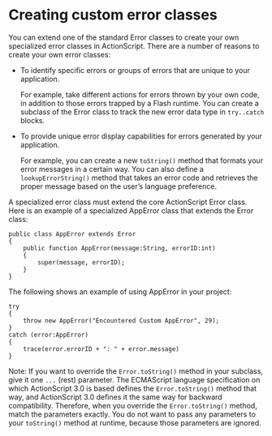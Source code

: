 # Creating custom error classes

<div>

You can extend one of the standard Error classes to create your own
specialized error classes in ActionScript. There are a number of reasons
to create your own error classes:

- To identify specific errors or groups of errors that are unique to
  your application.

  For example, take different actions for errors thrown by your own
  code, in addition to those errors trapped by a Flash runtime. You
  can create a subclass of the Error class to track the new error data
  type in `try..catch` blocks.

- To provide unique error display capabilities for errors generated by
  your application.

  For example, you can create a new
  `toString()` method that formats your
  error messages in a certain way. You can also define a
  `lookupErrorString()` method that
  takes an error code and retrieves the proper message based on the
  user’s language preference.

A specialized error class must extend the core ActionScript Error class.
Here is an example of a specialized AppError class that extends the
Error class:

    public class AppError extends Error
    {
        public function AppError(message:String, errorID:int)
        {
            super(message, errorID);
        }
    }

The following shows an example of using AppError in your project:

    try
    {
        throw new AppError("Encountered Custom AppError", 29);
    }
    catch (error:AppError)
    {
        trace(error.errorID + ": " + error.message)
    }

<div>

Note: If you want to override the
`Error.toString()` method in your subclass,
give it one `...` (rest) parameter. The
ECMAScript language specification on which ActionScript 3.0 is based
defines the `Error.toString()` method that
way, and ActionScript 3.0 defines it the same way for backward
compatibility. Therefore, when you override the
`Error.toString()` method, match the
parameters exactly. You do not want to pass any parameters to your
`toString()` method at runtime, because those
parameters are ignored.

</div>

</div>
